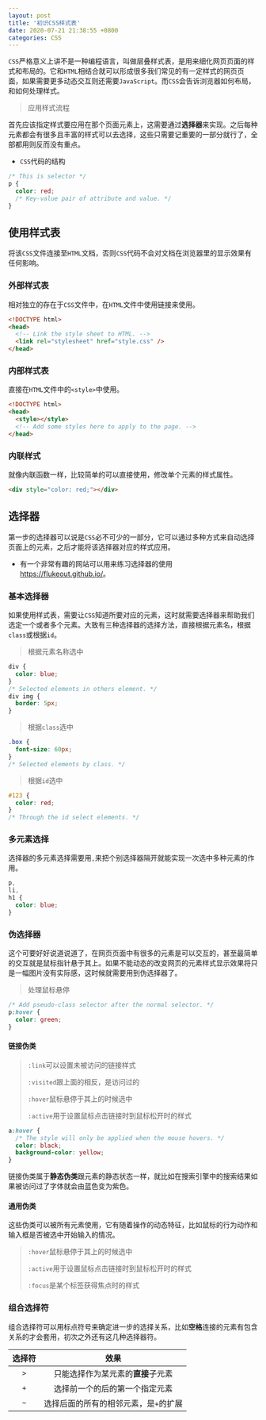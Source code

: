 ```yaml
---
layout: post
title: '初识CSS样式表'
date: 2020-07-21 21:38:55 +0800
categories: CSS
---
```


`CSS`严格意义上讲不是一种编程语言，叫做层叠样式表，是用来细化网页页面的样式和布局的。它和`HTML`相结合就可以形成很多我们常见的有一定样式的网页页面，如果需要更多动态交互则还需要`JavaScript`。而`CSS`会告诉浏览器如何布局，和如何处理样式。

> 应用样式流程

首先应该指定样式要应用在那个页面元素上，这需要通过**选择器**来实现。之后每种元素都会有很多且丰富的样式可以去选择，这些只需要记重要的一部分就行了，全部都用则反而没有重点。

- `CSS`代码的结构

```css
/* This is selector */
p {
  color: red;
  /* Key-value pair of attribute and value. */
}
```

## 使用样式表

将该`CSS`文件连接至`HTML`文档，否则`CSS`代码不会对文档在浏览器里的显示效果有任何影响。

### 外部样式表

相对独立的存在于`CSS`文件中，在`HTML`文件中使用链接来使用。

```html
<!DOCTYPE html>
<head>
  <!-- Link the style sheet to HTML. -->
  <link rel="stylesheet" href="style.css" />
</head>
```

### 内部样式表

直接在`HTML`文件中的`<style>`中使用。

```html
<!DOCTYPE html>
<head>
  <style></style>
  <!-- Add some styles here to apply to the page. -->
</head>
```

### 内联样式

就像内联函数一样，比较简单的可以直接使用，修改单个元素的样式属性。

```html
<div style="color: red;"></div>
```

## 选择器

第一步的选择器可以说是`CSS`必不可少的一部分，它可以通过多种方式来自动选择页面上的元素，之后才能将该选择器对应的样式应用。

- 有一个非常有趣的网站可以用来练习选择器的使用<https://flukeout.github.io/>。

### 基本选择器

如果使用样式表，需要让`CSS`知道所要对应的元素，这时就需要选择器来帮助我们选定一个或者多个元素。大致有三种选择器的选择方法，直接根据元素名，根据`class`或根据`id`。

> 根据元素名称选中

```css
div {
  color: blue;
}
/* Selected elements in others element. */
div img {
  border: 5px;
}
```

> 根据`class`选中

```css
.box {
  font-size: 60px;
}
/* Selected elements by class. */
```

> 根据`id`选中

```css
#123 {
  color: red;
}
/* Through the id select elements. */
```

### 多元素选择

选择器的多元素选择需要用`,`来把个别选择器隔开就能实现一次选中多种元素的作用。

```css
p,
li,
h1 {
  color: blue;
}
```

### 伪选择器

这个可要好好说道说道了，在网页页面中有很多的元素是可以交互的，甚至最简单的交互就是鼠标指针悬于其上。如果不能动态的改变网页的元素样式显示效果将只是一幅图片没有实际感，这时候就需要用到伪选择器了。

> 处理鼠标悬停

```css
/* Add pseudo-class selector after the normal selector. */
p:hover {
  color: green;
}
```

#### 链接伪类

> `:link`可以设置未被访问的链接样式
>
> `:visited`跟上面的相反，是访问过的
>
> `:hover`鼠标悬停于其上的时候选中
>
> `:active`用于设置鼠标点击链接时到鼠标松开时的样式

```css
a:hover {
  /* The style will only be applied when the mouse hovers. */
  color: black;
  background-color: yellow;
}
```

链接伪类属于**静态伪类**跟元素的静态状态一样，就比如在搜索引擎中的搜索结果如果被访问过了字体就会由蓝色变为紫色。

#### 通用伪类

这些伪类可以被所有元素使用，它有随着操作的动态特征，比如鼠标的行为动作和输入框是否被选中开始输入的情况。

> `:hover`鼠标悬停于其上的时候选中
>
> `:active`用于设置鼠标点击链接时到鼠标松开时的样式
>
> `:focus`是某个标签获得焦点时的样式

### 组合选择符

组合选择符可以用标点符号来确定进一步的选择关系，比如**空格**连接的元素有包含关系的才会套用，初次之外还有这几种选择器符。

| 选择符 |                 效果                  |
| :----: | :-----------------------------------: |
|  `>`   |  只能选择作为某元素的**直接**子元素   |
|  `+`   |    选择前一个的后的第一个指定元素     |
|  `~`   | 选择后面的所有的相邻元素，是`+`的扩展 |
